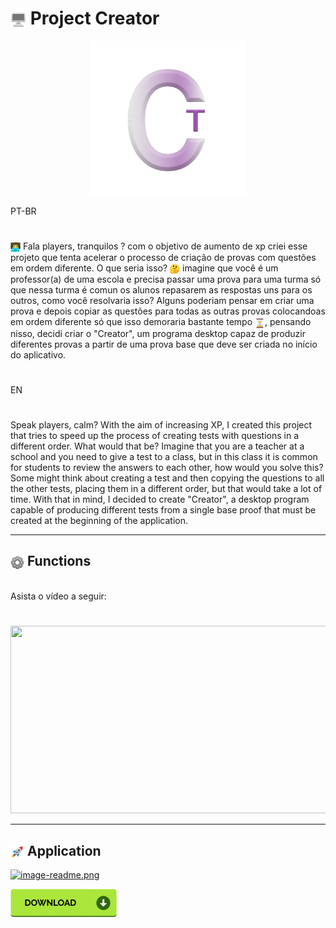 <main>
<h1><img src="to_readme\desktop.png" width="25" height="25" align="center"></img> Project Creator</h1>
<p align="center">
<img src="to_readme\logo_readme.png" align="center" ></img>
</p>

PT-BR
#

<div class='text_main'>
    <img src="to_readme\emoji_programing.png" width="16" height="16" align="center" ><img>
    Fala players, tranquilos ? com o objetivo de aumento de xp criei esse projeto que tenta acelerar o processo de criação de provas com questões em ordem diferente.
    O que seria isso? <img src="to_readme\duvide_emoji.png" width="16" height="16" align="center"><img> imagine que você é um professor(a) de uma escola e precisa passar uma prova para uma turma só que nessa turma é comun os alunos repasarem as respostas uns para os outros, como você resolvaria isso? Alguns poderiam pensar em criar uma prova e  depois copiar as questões para todas as outras provas colocandoas em ordem diferente só que isso demoraria bastante tempo <img src="to_readme\emoji_time.png" width="16" height="16" align="center"><img>, pensando nisso, decidi criar o "Creator", um programa desktop capaz de produzir diferentes provas a partir de uma prova base que deve ser criada no início do aplicativo.
</div>

#
EN
#

Speak players, calm? With the aim of increasing XP, I created this project that tries to speed up the process of creating tests with questions in a different order. What would that be? Imagine that you are a teacher at a school and you need to give a test to a class, but in this class it is common for students to review the answers to each other, how would you solve this? Some might think about creating a test and then copying the questions to all the other tests, placing them in a different order, but that would take a lot of time. With that in mind, I decided to create "Creator", a desktop program capable of producing different tests from a single base proof that must be created at the beginning of the application.


<hr>
<h2><img src="to_readme\config_emoji.png" width="22" height="22" align="center" ></img> Functions</h2>
<br>
Asista o vídeo a seguir:

#
[<img src="https://img.youtube.com/vi/GzTMQxRmNKg/hqdefault.jpg" width="600" height="300"
/>](https://youtu.be/GzTMQxRmNKg)

<hr>
<h2><img src="to_readme\emoji_rocket.png" width="22" height="22" align="center"></img> Application</h2>

[![image-readme.png](https://i.postimg.cc/bNYkKTP1/image-readme.png)](https://postimg.cc/JtgsXjGh)

[<img src="to_readme/kindpng_4986476.png" width="170"/>](https://www.mediafire.com/file/s9wl4nnrzohuxi2/creator1.0_setup.exe/file)
</main>

